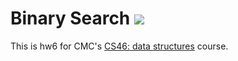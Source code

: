 # Binary Search ![](https://api.travis-ci.com/vik-jhun/binary_search.svg?branch=master)

This is hw6 for CMC's [CS46: data structures](https://github.com/mikeizbicki/cmc-csci046) course.
